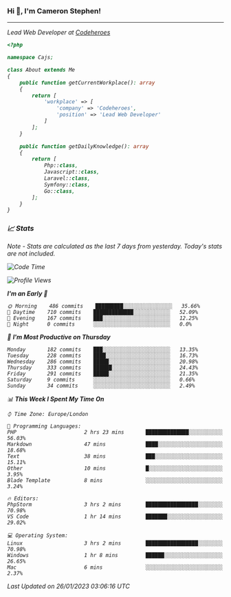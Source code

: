 ### Hi 👋, I'm Cameron Stephen!
<hr>
<p><em>Lead Web Developer at <a href="https://codeheroes.co.uk">Codeheroes</a></p>


```php
<?php

namespace Cajs;

class About extends Me
{
    public function getCurrentWorkplace(): array
    {
        return [
            'workplace' => [
                'company' => 'Codeheroes',
                'position' => 'Lead Web Developer'
            ]
        ];
    }

    public function getDailyKnowledge(): array
    {
        return [
            Php::class,
            Javascript::class,
            Laravel::class,
            Symfony::class,
            Go::class,
        ];
    }
}
```

### 📈 Stats
<p><em>Note - Stats are calculated as the last 7 days from yesterday. Today's stats are not included.</em></p>


<!--START_SECTION:waka-->
![Code Time](http://img.shields.io/badge/Code%20Time-3%2C242%20hrs%2024%20mins-blue)

![Profile Views](http://img.shields.io/badge/Profile%20Views-0-blue)

**I'm an Early 🐤** 

```text
🌞 Morning    486 commits    █████████░░░░░░░░░░░░░░░░   35.66% 
🌆 Daytime    710 commits    █████████████░░░░░░░░░░░░   52.09% 
🌃 Evening    167 commits    ███░░░░░░░░░░░░░░░░░░░░░░   12.25% 
🌙 Night      0 commits      ░░░░░░░░░░░░░░░░░░░░░░░░░   0.0%

```
📅 **I'm Most Productive on Thursday** 

```text
Monday       182 commits    ███░░░░░░░░░░░░░░░░░░░░░░   13.35% 
Tuesday      228 commits    ████░░░░░░░░░░░░░░░░░░░░░   16.73% 
Wednesday    286 commits    █████░░░░░░░░░░░░░░░░░░░░   20.98% 
Thursday     333 commits    ██████░░░░░░░░░░░░░░░░░░░   24.43% 
Friday       291 commits    █████░░░░░░░░░░░░░░░░░░░░   21.35% 
Saturday     9 commits      ░░░░░░░░░░░░░░░░░░░░░░░░░   0.66% 
Sunday       34 commits     ░░░░░░░░░░░░░░░░░░░░░░░░░   2.49%

```


📊 **This Week I Spent My Time On** 

```text
⌚︎ Time Zone: Europe/London

💬 Programming Languages: 
PHP                      2 hrs 23 mins       ██████████████░░░░░░░░░░░   56.03% 
Markdown                 47 mins             ████░░░░░░░░░░░░░░░░░░░░░   18.68% 
Text                     38 mins             ███░░░░░░░░░░░░░░░░░░░░░░   15.11% 
Other                    10 mins             █░░░░░░░░░░░░░░░░░░░░░░░░   3.95% 
Blade Template           8 mins              ░░░░░░░░░░░░░░░░░░░░░░░░░   3.24%

🔥 Editors: 
PhpStorm                 3 hrs 2 mins        █████████████████░░░░░░░░   70.98% 
VS Code                  1 hr 14 mins        ███████░░░░░░░░░░░░░░░░░░   29.02%

💻 Operating System: 
Linux                    3 hrs 2 mins        █████████████████░░░░░░░░   70.98% 
Windows                  1 hr 8 mins         ██████░░░░░░░░░░░░░░░░░░░   26.65% 
Mac                      6 mins              ░░░░░░░░░░░░░░░░░░░░░░░░░   2.37%

```


 Last Updated on 26/01/2023 03:06:16 UTC
<!--END_SECTION:waka-->
